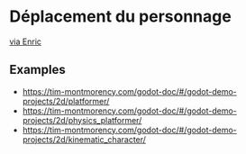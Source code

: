 # Déplacement du personnage

[via Enric](https://raw.githubusercontent.com/tim-montmorency/582301-interactivite-ludique-03/refs/heads/main/02-savoirs/51-deplacement-personnage/README.md ':include')



## Examples 

* https://tim-montmorency.com/godot-doc/#/godot-demo-projects/2d/platformer/ 
* https://tim-montmorency.com/godot-doc/#/godot-demo-projects/2d/physics_platformer/
* https://tim-montmorency.com/godot-doc/#/godot-demo-projects/2d/kinematic_character/
